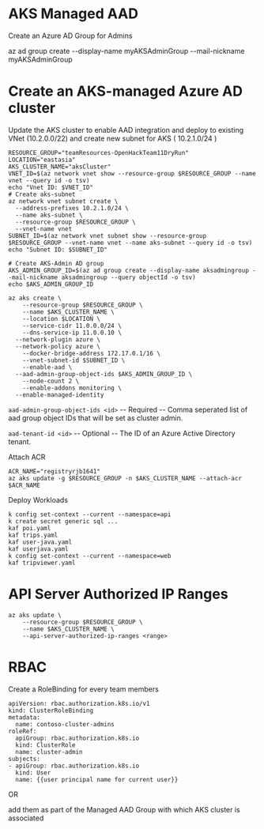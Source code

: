 
# AKS Managed AAD

Create an Azure AD Group for Admins

az ad group create --display-name myAKSAdminGroup --mail-nickname myAKSAdminGroup

# Create an AKS-managed Azure AD cluster

Update the AKS cluster to enable AAD integration and deploy to existing VNet (10.2.0.0/22) and create new subnet for AKS ( 10.2.1.0/24 )


```
RESOURCE_GROUP="teamResources-OpenHackTeam11DryRun"
LOCATION="eastasia"
AKS_CLUSTER_NAME="aksCluster"
VNET_ID=$(az network vnet show --resource-group $RESOURCE_GROUP --name vnet --query id -o tsv)
echo "Vnet ID: $VNET_ID"
# Create aks-subnet
az network vnet subnet create \
  --address-prefixes 10.2.1.0/24 \
  --name aks-subnet \
  --resource-group $RESOURCE_GROUP \
  --vnet-name vnet
SUBNET_ID=$(az network vnet subnet show --resource-group $RESOURCE_GROUP --vnet-name vnet --name aks-subnet --query id -o tsv)
echo "Subnet ID: $SUBNET_ID"

# Create AKS-Admin AD group
AKS_ADMIN_GROUP_ID=$(az ad group create --display-name aksadmingroup --mail-nickname aksadmingroup --query objectId -o tsv)
echo $AKS_ADMIN_GROUP_ID

az aks create \
	--resource-group $RESOURCE_GROUP \
	--name $AKS_CLUSTER_NAME \
	--location $LOCATION \
	--service-cidr 11.0.0.0/24 \
	--dns-service-ip 11.0.0.10 \
  --network-plugin azure \
  --network-policy azure \
	--docker-bridge-address 172.17.0.1/16 \
	--vnet-subnet-id $SUBNET_ID \
	--enable-aad \
  --aad-admin-group-object-ids $AKS_ADMIN_GROUP_ID \
	--node-count 2 \
	--enable-addons monitoring \
  --enable-managed-identity
```

```aad-admin-group-object-ids <id>``` -- Required -- Comma seperated list of aad group object IDs that will be set as cluster admin.


```aad-tenant-id <id>``` -- Optional --  The ID of an Azure Active Directory tenant.

Attach ACR

```
ACR_NAME="registryrjb1641"
az aks update -g $RESOURCE_GROUP -n $AKS_CLUSTER_NAME --attach-acr $ACR_NAME
```

Deploy Workloads

```
k config set-context --current --namespace=api
k create secret generic sql ... 
kaf poi.yaml
kaf trips.yaml
kaf user-java.yaml
kaf userjava.yaml
k config set-context --current --namespace=web
kaf tripviewer.yaml
```

# API Server Authorized IP Ranges

```
az aks update \
    --resource-group $RESOURCE_GROUP \
    --name $AKS_CLUSTER_NAME \
    --api-server-authorized-ip-ranges <range>
```

# RBAC 

Create a RoleBinding for every team members 

```
apiVersion: rbac.authorization.k8s.io/v1
kind: ClusterRoleBinding
metadata:
  name: contoso-cluster-admins
roleRef:
  apiGroup: rbac.authorization.k8s.io
  kind: ClusterRole
  name: cluster-admin
subjects:
- apiGroup: rbac.authorization.k8s.io
  kind: User
  name: {{user principal name for current user}}
```

OR 

add them as part of the Managed AAD Group with which AKS cluster is associated

